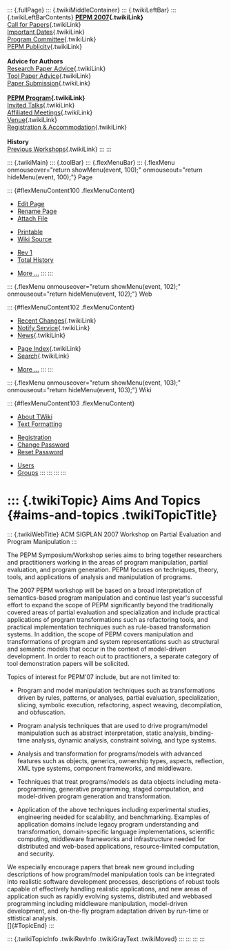 ::: {.fullPage}
::: {.twikiMiddleContainer}
::: {.twikiLeftBar}
::: {.twikiLeftBarContents}
**[PEPM 2007](WebHome){.twikiLink}**\
[Call for Papers](CallForPapers){.twikiLink}\
[Important Dates](ImportantDates){.twikiLink}\
[Program Committee](ProgramCommittee){.twikiLink}\
[PEPM Publicity](PEPMPublicity){.twikiLink}\
\
**Advice for Authors**\
[Research Paper Advice](ResearchPaperAdvice){.twikiLink}\
[Tool Paper Advice](ToolPaperAdvice){.twikiLink}\
[Paper Submission](PaperSubmission){.twikiLink}\
\
**[PEPM Program](PEPMProgram){.twikiLink}**\
[Invited Talks](InvitedTalks){.twikiLink}\
[Affiliated Meetings](AffiliatedMeetings){.twikiLink}\
[Venue](WorkshopVenue){.twikiLink}\
[Registration & Accommodation](RegistrationAndAccomodation){.twikiLink}\
\
**History**\
[Previous Workshops](PreviousWorkshops){.twikiLink}
:::
:::

::: {.twikiMain}
::: {.toolBar}
::: {.flexMenuBar}
::: {.flexMenu onmouseover="return showMenu(event, 100);" onmouseout="return hideMenu(event, 100);"}
Page

::: {#flexMenuContent100 .flexMenuContent}
-   [Edit
    Page](http://www.program-transformation.org/edit/PEPM07/AimsAndTopics?t=1536828917)
-   [Rename
    Page](http://www.program-transformation.org/rename/PEPM07/AimsAndTopics)
-   [Attach
    File](http://www.program-transformation.org/attach/PEPM07/AimsAndTopics)

<!-- -->

-   [Printable](http://www.program-transformation.org/view/PEPM07/AimsAndTopics?skin=print.pattern)
-   [Wiki
    Source](http://www.program-transformation.org/view/PEPM07/AimsAndTopics?skin=text&raw=on&contenttype=text/plain)

<!-- -->

-   [Rev
    1](http://www.program-transformation.org/view/PEPM07/AimsAndTopics?rev=1.1)
-   [Total
    History](http://www.program-transformation.org/rdiff/PEPM07/AimsAndTopics)

<!-- -->

-   [More
    \...](http://www.program-transformation.org/oops/PEPM07/AimsAndTopics?template=oopsmore&param1=1.1&param2=1.1)
:::
:::

::: {.flexMenu onmouseover="return showMenu(event, 102);" onmouseout="return hideMenu(event, 102);"}
Web

::: {#flexMenuContent102 .flexMenuContent}
-   [Recent Changes](WebChanges){.twikiLink}
-   [Notify Service](WebNotify){.twikiLink}
-   [News](WebNews){.twikiLink}

<!-- -->

-   [Page Index](WebIndex){.twikiLink}
-   [Search](WebSearch){.twikiLink}

<!-- -->

-   [More
    \...](http://www.program-transformation.org/oops/PEPM07/AimsAndTopics?template=oopsmore&param1=1.1&param2=1.1)
:::
:::

::: {.flexMenu onmouseover="return showMenu(event, 103);" onmouseout="return hideMenu(event, 103);"}
Wiki

::: {#flexMenuContent103 .flexMenuContent}
-   [About
    TWiki](http://www.program-transformation.org/view/TWiki/WebHome)
-   [Text
    Formatting](http://www.program-transformation.org/view/TWiki/TextFormattingRules)

<!-- -->

-   [Registration](http://www.program-transformation.org/view/TWiki/TWikiRegistration)
-   [Change
    Password](http://www.program-transformation.org/view/TWiki/ChangePassword)
-   [Reset
    Password](http://www.program-transformation.org/view/TWiki/ResetPassword)

<!-- -->

-   [Users](http://www.program-transformation.org/view/Main/TWikiUsers)
-   [Groups](http://www.program-transformation.org/view/Main/TWikiGroups)
:::
:::
:::
:::

::: {.twikiTopic}
Aims And Topics {#aims-and-topics .twikiTopicTitle}
===============

::: {.twikiWebTitle}
ACM SIGPLAN 2007 Workshop on Partial Evaluation and Program Manipulation
:::

The PEPM Symposium/Workshop series aims to bring together researchers
and practitioners working in the areas of program manipulation, partial
evaluation, and program generation. PEPM focuses on techniques, theory,
tools, and applications of analysis and manipulation of programs.

The 2007 PEPM workshop will be based on a broad interpretation of
semantics-based program manipulation and continue last year\'s
successful effort to expand the scope of PEPM significantly beyond the
traditionally covered areas of partial evaluation and specialization and
include practical applications of program transformations such as
refactoring tools, and practical implementation techniques such as
rule-based transformation systems. In addition, the scope of PEPM covers
manipulation and transformations of program and system representations
such as structural and semantic models that occur in the context of
model-driven development. In order to reach out to practitioners, a
separate category of tool demonstration papers will be solicited.

Topics of interest for PEPM\'07 include, but are not limited to:

-   Program and model manipulation techniques such as transformations
    driven by rules, patterns, or analyses, partial evaluation,
    specialization, slicing, symbolic execution, refactoring, aspect
    weaving, decompilation, and obfuscation.

<!-- -->

-   Program analysis techniques that are used to drive program/model
    manipulation such as abstract interpretation, static analysis,
    binding-time analysis, dynamic analysis, constraint solving, and
    type systems.

<!-- -->

-   Analysis and transformation for programs/models with advanced
    features such as objects, generics, ownership types, aspects,
    reflection, XML type systems, component frameworks, and middleware.

<!-- -->

-   Techniques that treat programs/models as data objects including
    meta-programming, generative programming, staged computation, and
    model-driven program generation and transformation.

<!-- -->

-   Application of the above techniques including experimental studies,
    engineering needed for scalability, and benchmarking. Examples of
    application domains include legacy program understanding and
    transformation, domain-specific language implementations, scientific
    computing, middleware frameworks and infrastructure needed for
    distributed and web-based applications, resource-limited
    computation, and security.

We especially encourage papers that break new ground including
descriptions of how program/model manipulation tools can be integrated
into realistic software development processes, descriptions of robust
tools capable of effectively handling realistic applications, and new
areas of application such as rapidly evolving systems, distributed and
webbased programming including middleware manipulation, model-driven
development, and on-the-fly program adaptation driven by run-time or
sttistical analysis.\
[]{#TopicEnd}
:::

::: {.twikiTopicInfo .twikiRevInfo .twikiGrayText .twikiMoved}
:::
:::
:::
:::
